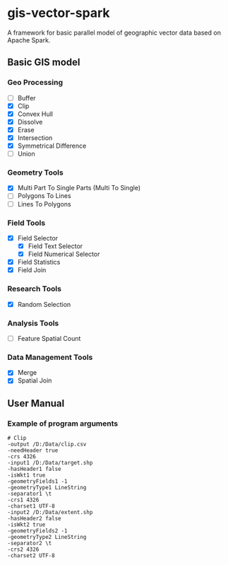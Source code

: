 # gis-vector-spark
A framework for basic parallel model of geographic vector data based on Apache Spark.

## Basic GIS model

### Geo Processing

- [ ] Buffer
- [x] Clip
- [x] Convex Hull
- [x] Dissolve
- [x] Erase
- [x] Intersection
- [x] Symmetrical Difference
- [ ] Union

### Geometry Tools

- [x] Multi Part To Single Parts (Multi To Single)
- [ ] Polygons To Lines
- [ ] Lines To Polygons

### Field Tools

- [x] Field Selector
  - [x] Field Text Selector
  - [x] Field Numerical Selector
- [x] Field Statistics
- [x] Field Join

### Research Tools

- [x] Random Selection

### Analysis Tools

- [ ] Feature Spatial Count

### Data Management Tools

- [x] Merge
- [x] Spatial Join

## User Manual

### Example of program arguments

```shell
# Clip
-output /D:/Data/clip.csv
-needHeader true
-crs 4326
-input1 /D:/Data/target.shp
-hasHeader1 false
-isWkt1 true
-geometryFields1 -1
-geometryType1 LineString
-separator1 \t
-crs1 4326
-charset1 UTF-8
-input2 /D:/Data/extent.shp
-hasHeader2 false
-isWkt2 true
-geometryFields2 -1
-geometryType2 LineString
-separator2 \t
-crs2 4326
-charset2 UTF-8
```

